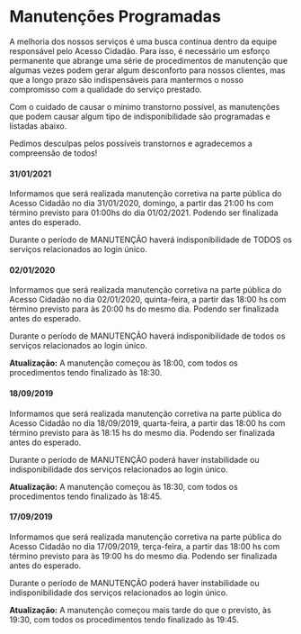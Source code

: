# Manutenções Programadas

A melhoria dos nossos serviços é uma busca contínua dentro da equipe responsável pelo Acesso Cidadão. Para isso, é necessário um esforço permanente que abrange uma série de procedimentos de manutenção que algumas vezes podem gerar algum desconforto para nossos clientes, mas que a longo prazo são indispensáveis para mantermos o nosso compromisso com a qualidade do serviço prestado.

Com o cuidado de causar o mínimo transtorno possível, as manutenções que podem causar algum tipo de indisponibilidade são programadas e listadas abaixo.

Pedimos desculpas pelos possíveis transtornos e agradecemos a compreensão de todos!

#### 31/01/2021
Informamos que será realizada manutenção corretiva na parte pública do Acesso Cidadão no dia 31/01/2020, domingo, a partir das 21:00 hs com término previsto para 01:00hs do dia 01/02/2021. Podendo ser finalizada antes do esperado.

Durante o período de MANUTENÇÃO haverá indisponibilidade de TODOS os serviços relacionados ao login único.

#### 02/01/2020
Informamos que será realizada manutenção corretiva na parte pública do Acesso Cidadão no dia 02/01/2020, quinta-feira, a partir das 18:00 hs com término previsto para às 20:00 hs do mesmo dia. Podendo ser finalizada antes do esperado.

Durante o período de MANUTENÇÃO haverá indisponibilidade de todos os serviços relacionados ao login único.

**Atualização:** A manutenção começou às 18:00, com todos os procedimentos tendo finalizado às 18:30.

#### 18/09/2019
Informamos que será realizada manutenção corretiva na parte pública do Acesso Cidadão no dia 18/09/2019, quarta-feira, a partir das 18:00 hs com término previsto para às 18:15 hs do mesmo dia. Podendo ser finalizada antes do esperado.

Durante o período de MANUTENÇÃO poderá haver instabilidade ou indisponibilidade dos serviços relacionados ao login único.

**Atualização:** A manutenção começou às 18:30, com todos os procedimentos tendo finalizado às 18:45.

#### 17/09/2019
Informamos que será realizada manutenção corretiva na parte pública do Acesso Cidadão no dia 17/09/2019, terça-feira, a partir das 18:00 hs com término previsto para às 19:00 hs do mesmo dia. Podendo ser finalizada antes do esperado.

Durante o período de MANUTENÇÃO poderá haver instabilidade ou indisponibilidade dos serviços relacionados ao login único.

**Atualização:** A manutenção começou mais tarde do que o previsto, às 19:30, com todos os procedimentos tendo finalizado às 19:45.